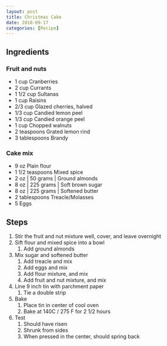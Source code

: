 ```yaml
---
layout: post
title: Christmas Cake
date: 2018-09-17
categories: [Recipe]
---
```


## Ingredients

### Fruit and nuts

- 1 cup Cranberries
- 2 cup Currants
- 1 1/2 cup Sultanas
- 1 cup Raisins
- 2/3 cup Glazed cherries, halved
- 1/3 cup Candied lemon peel
- 1/3 cup Candied orange peel
- 1 cup Chopped walnuts
- 2 teaspoons Grated lemon rind
- 3 tablespoons Brandy

### Cake mix

- 9 oz Plain flour
- 1 1/2 teaspoons Mixed spice
- 2 oz | 50 grams | Ground almonds
- 8 oz | 225 grams | Soft brown sugar
- 8 oz | 225 grams | Softened butter
- 2 tablespoons Treacle/Molasses
- 5 Eggs

## Steps

1. Stir the fruit and nut mixture well, cover, and leave overnight
1. Sift flour and mixed spice into a bowl
    1. Add ground almonds
1. Mix sugar and softened butter
    1. Add treacle and mix
    1. Add eggs and mix
    1. Add flour mixture, and mix
    1. Add fruit and nut mixture, and mix
1. Line 9 inch tin with parchment paper
    1. Tie a double strip
1. Bake
    1. Place tin in center of cool oven
    1. Bake at 140C / 275 F for 2 1/2 hours
1. Test
    1. Should have risen
    1. Shrunk from sides
    1. When pressed in the center, should spring back
